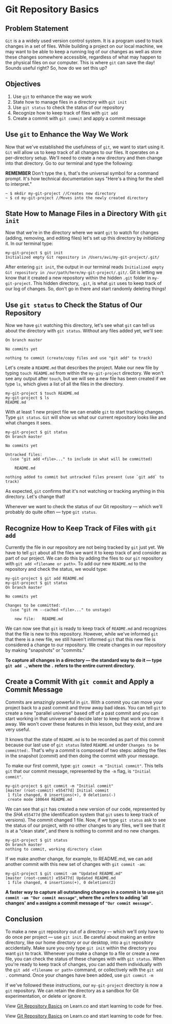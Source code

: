 # Git Repository Basics

## Problem Statement
`Git` is a a widely used version control system. It is a program used to track
changes in a set of files. While building a project on our local machine, we
may want to be able to keep a running log of our changes as well as store these
changes somewhere accessible, regardless of what may happen to the physical files
on our computer. This is where `git` can save the day! Sounds useful right? So,
how do we set this up?

## Objectives

1. Use `git` to enhance the way we work
2. State how to manage files in a directory with `git init`
3. Use `git status` to check the status of our repository
4. Recognize how to keep track of files with `git add`
5. Create a commit with `git commit` and apply a commit message

## Use `git` to Enhance the Way We Work

Now that we've established the usefulness of `git`, we want to start using it.
`Git` will allow us to keep track of all changes to our files. It operates
on a per-directory setup. We'll need to create a new directory and then change into
that directory. Go to our terminal and type the following:

**REMEMBER** Don't type the `$`, that's the universal symbol for a command prompt.
It's how technical documentation says "Here's a thing for the shell to interpret."

```
~ $ mkdir my-git-project //Creates new directory
~ $ cd my-git-project //Moves into the newly created directory
```

## State How to Manage Files in a Directory With `git init`

Now that we're in the directory where we want `git` to watch for changes (adding,
removing, and editing files) let's set up this directory by _initializing_ it.
In our terminal type:

```
my-git-project $ git init
Initialized empty Git repository in /Users/avi/my-git-project/.git/
```

After entering `git init`, the output in our terminal reads `Initialized empty Git repository in /our/path/here/my-git-project/.git/`. Git is letting we know that it created
a new repository within the hidden `.git` folder in `my-git-project`. This hidden
directory, `.git`, is what `git` uses to keep track of our log of changes. So, don't
go in there and start randomly deleting things!

## Use `git status` to Check the Status of Our Repository 

Now we have `git` watching this directory, let's see what `git` can tell us about
the directory with `git status`. Without any files added yet, we'll see:

```
On branch master

No commits yet

nothing to commit (create/copy files and use "git add" to track)
```

Let's create a `README.md` that describes the project. Make our new file by
typing `touch README.md` from within the `my-git-project` directory. We won't
see any output after `touch`, but we will see a new file has been created if
we type `ls`, which gives a list of all the files in the directory.

```
my-git-project $ touch README.md
my-git-project $ ls
README.md
```

With at least 1 new project file we can enable `git` to start tracking changes.
Type `git status`. `Git` will show us what our current repository looks like
and what changes it sees.

```
my-git-project $ git status
On branch master

No commits yet

Untracked files:
  (use "git add <file>..." to include in what will be committed)

	README.md

nothing added to commit but untracked files present (use `git add` to track)
```

As expected, `git` confirms that it's not watching or tracking anything in this
directory. Let's change that!

Whenever we want to check the status of our Git repository –– which
we'll probably do quite often –– type `git status`. 

## Recognize How to Keep Track of Files with `git add`

Currently the file in our repository are not being tracked by `git` just yet.
We have to tell `git` about all the files we want it to keep track
of and consider as part of our project. We can do this by adding the files
to our `git` repository with `git add <filename or path>`. To add our new
`README.md` to the repository and check the status, we would type:

```
my-git-project $ git add README.md
my-git-project $ git status
On branch master

No commits yet

Changes to be committed:
  (use "git rm --cached <file>..." to unstage)

	new file:   README.md
```

We can now see that `git` is ready to keep track of `README.md` and recognizes
that the file is new to this repository. However, while we've informed `git` that
there is a new file, we still haven't informed `git` that this new file is
considered a change to our repository. We create changes in our repository
by making "snapshots" or "commits."

**To capture all changes in a directory –– the standard way to do it –– type `git add .`, where the `.` refers to the entire current directory.**

## Create a Commit With `git commit` and Apply a Commit Message

Commits are amazingly powerful in `git`. With a commit you can move your project
back to a past commit and throw away bad ideas. You can tell `git` to create a new
"parallel universe" based off of a past commit and you can start working in that
universe and decide later to keep that work or throw it away. We won't cover
these features in this lesson, but they exist, and are very useful.

It knows that the state of `README.md` is to be recorded as part of this commit
because our last use of `git status` listed `README.md` under `Changes to be committed:`.
That's why a _commit_ is composed of two steps: adding the files in the snapshot
(_commit_) and then doing the commit with your message.

To make our first commit, type: `git commit -m "Initial commit"`. This tells
`git` that our commit message, represented by the `-m` flag, is `"Initial commit"`.

```
my-git-project $ git commit -m "Initial commit"
[master (root-commit) e55477d] Initial commit
 1 file changed, 0 insertions(+), 0 deletions(-)
 create mode 100644 README.md
```

We can see that `git` has created a new version of our code, represented by the
_SHA_ `e55477d` (the identification system that `git` uses to keep track
of versions). The commit changed 1 file. Now, if we type `git status` ask to
see the status of our project, with no other changes to any files, we'll see
that it is at a "clean state", and there is nothing to commit and no new changes.

```
my-git-project $ git status
On branch master
nothing to commit, working directory clean
```
If we make another change, for example, to README.md, we can add another commit 
with this new set of changes with `git commit -am`:

```
my-git-project $ git commit -am "Updated README.md"
[master (root-commit) e55477d] Updated README.md
 1 file changed, 4 insertions(+), 0 deletions(2)
```

**A faster way to capture all outstanding changes in a commit is to use
`git commit -am "Our commit message"`, where the `a` refers to adding 'all changes'
and `m` assigns a commit message of `"Our commit message"`.**

## Conclusion

To make a new `git` repository out of a directory –– which we'll only have to
do once per project –– use `git init`. Be careful about making an entire directory,
like our home directory or our desktop, into a `git` repository accidentally. Make
sure you only type `git init` within the directory you want `git` to track. Whenever
you make a change to a file or create a new file, you can check the status of these
changes with with `git status`. When you're ready to keep track of changes, you can
add them individually with the `git add <filename or path>` command, or collectively
with the `git add .` command. Once your changes have been added, use `git commit -m`

If we've followed these instructions, our `my-git-project` directory is now a `git`
repository. We can retain the directory as a sandbox for Git experimentation, or
delete or ignore it.

<p data-visibility='hidden'>View <a href='https://learn.co/lessons/git-basics-readme' title='Git Repository Basics'>Git Repository Basics</a> on Learn.co and start learning to code for free.</p>

<p class='util--hide'>View <a href='https://learn.co/lessons/git-basics-readme'>Git Repository Basics</a> on Learn.co and start learning to code for free.</p>
